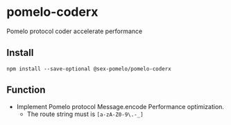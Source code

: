 # pomelo-coderx
Pomelo protocol coder accelerate performance

## Install
`npm install --save-optional @sex-pomelo/pomelo-coderx`

## Function
 
 * Implement Pomelo protocol Message.encode Performance optimization.
   - The route string must is `[a-zA-Z0-9\.-_]`